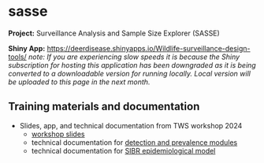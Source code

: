 # sasse

**Project:** Surveillance Analysis and Sample Size Explorer (SASSE)

**Shiny App:** https://deerdisease.shinyapps.io/Wildlife-surveillance-design-tools/
*note: If you are experiencing slow speeds it is because the Shiny subscription for hosting this application has been downgraded as it is being converted to a downloadable version for running locally. Local version will be uploaded to this page in the next month.*

## Training materials and documentation

- Slides, app, and technical documentation from TWS workshop 2024
    - [workshop slides](TWS%20Workshop.pdf)
    - technical documentation for [detection and prevalence modules](model_details.pdf)
    - technical documentation for [SIBR epidemiological model](Methods%20Ecol%20Evol%20-%202024%20-%20Hewitt%20-%20A%20method%20for%20characterizing%20disease%20emergence%20curves%20from%20paired%20pathogen%20detectio%20nand.pdf)
